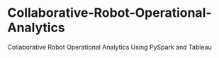 # Collaborative-Robot-Operational-Analytics
Collaborative Robot Operational Analytics Using PySpark and Tableau
